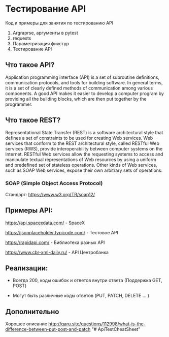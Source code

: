 
# Тестирование API

Код и примеры для занятия по тестированию API

1) Argraprse, аргументы в pytest
2) requests
3) Параметризация фикстур
4) Тестирование API

## Что такое API?

Application programming interface (API) is a set of subroutine definitions, communication protocols, and tools for building software. In general terms, it is a set of clearly defined methods of communication among various components. A good API makes it easier to develop a computer program by providing all the building blocks, which are then put together by the programmer. 

## Что такое REST?

Representational State Transfer (REST) is a software architectural style that defines a set of constraints to be used for creating Web services. Web services that conform to the REST architectural style, called RESTful Web services (RWS), provide interoperability between computer systems on the Internet. RESTful Web services allow the requesting systems to access and manipulate textual representations of Web resources by using a uniform and predefined set of stateless operations. Other kinds of Web services, such as SOAP Web services, expose their own arbitrary sets of operations.

### SOAP (Simple Object Access Protocol)

Стандарт: https://www.w3.org/TR/soap12/

## Примеры API:

https://api.spacexdata.com/ - SpaceX

https://jsonplaceholder.typicode.com/ - Тестовое API

https://rapidapi.com/ - Библиотека разных API

https://www.cbr-xml-daily.ru/ - API Центробанка

## Реализации:

- Всегда 200, коды ошибок и ответов внутри ответа (Поддержка GET, POST)

- Могут быть различные коды ответов (PUT, PATCH, DELETE ... ) 

## Дополнительно

Хорошее описание http://qaru.site/questions/112998/what-is-the-difference-between-put-post-and-patch
"# ApiTestCheatSheet" 
